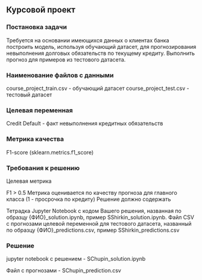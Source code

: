 ## Курсовой проект
### Постановка задачи

Требуется на основании имеющихся данных о клиентах банка построить модель, используя обучающий датасет, для прогнозирования невыполнения долговых обязательств по текущему кредиту. Выполнить прогноз для примеров из тестового датасета.

### Наименование файлов с данными

course_project_train.csv - обучающий датасет
course_project_test.csv - тестовый датасет

### Целевая переменная

Credit Default - факт невыполнения кредитных обязательств

### Метрика качества

F1-score (sklearn.metrics.f1_score)

### Требования к решению

Целевая метрика

F1 > 0.5
Метрика оценивается по качеству прогноза для главного класса (1 - просрочка по кредиту)
Решение должно содержать

Тетрадка Jupyter Notebook с кодом Вашего решения, названная по образцу {ФИО}_solution.ipynb, пример SShirkin_solution.ipynb.
Файл CSV с прогнозами целевой переменной для тестового датасета, названный по образцу {ФИО}_predictions.csv, пример SShirkin_predictions.csv

### Решение

jupyter notebook с решением - SChupin_solution.ipynb

Файл с прогнозами - SChupin_prediction.csv
